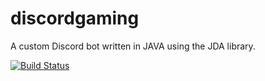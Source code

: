 # discordgaming
A custom Discord bot written in JAVA using the JDA library.

[![Build Status](https://travis-ci.org/swvn9/discordgaming.svg?branch=master)](https://travis-ci.org/swvn9/discordgaming)
